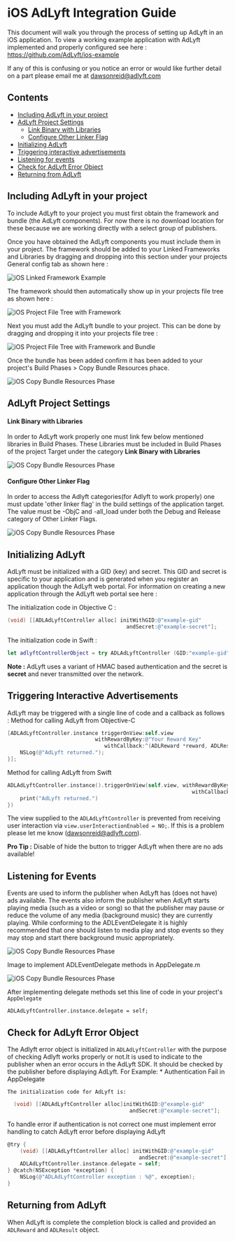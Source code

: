 
# iOS AdLyft Integration Guide

This document will walk you through the process of setting up AdLyft in an iOS
application. To view a working example application with AdLyft implemented
and properly configured see here : https://github.com/AdLyft/ios-example

If any of this is confusing or you notice an error or would like further detail
on a part please email me at dawsonreid@adlyft.com

## Contents

- [Including AdLyft in your project](#including-adlyft-in-your-project)
- [AdLyft Project Settings](#adlyft-project-settings)
     *  [Link Binary with Libraries](#link-binary-with-libraries)
     *  [Configure Other Linker Flag](#configure-other-linker-flag) 
- [Initializing AdLyft](#initializing-adlyft) 
- [Triggering interactive advertisements](#triggering-interactive-advertisements) 
- [Listening for events](#listening-for-events)
- [Check for AdLyft Error Object](#check-for-adlyft-error-object)
- [Returning from AdLyft](#returning-from-adlyft)

## Including AdLyft in your project

To include AdLyft to your project you must first obtain the framework and
bundle (the AdLyft components). For now there is no download location for these
because we are working directly with a select group of publishers.

Once you have obtained the AdLyft components you must include them in your
project. The framework should be added to your Linked Frameworks and Libraries
by dragging and dropping into this section under your projects General config
tab as shown here :

![iOS Linked Framework Example](/images/ios-linked-frameworks.png)

The framework should then automatically show up in your projects file tree as
shown here :

![iOS Project File Tree with Framework](/images/ios-project-tree-with-framework.png)

Next you must add the AdLyft bundle to your project. This can be done by
dragging and dropping it into your projects file tree :

![iOS Project File Tree with Framework and Bundle](/images/ios-project-tree-with-framework-and-bundle.png)

Once the bundle has been added confirm it has been added to your project's
Build Phases > Copy Bundle Resources phace.

![iOS Copy Bundle Resources Phase](/images/ios-copy-bundle-resources-phase.png)

## AdLyft Project Settings

#### Link Binary with Libraries

In order to AdLyft work properly one must link few below mentioned libraries in Build Phases. These Libraries must be included in Build Phases of the project Target under the category **Link Binary with Libraries**

![iOS Copy Bundle Resources Phase](/images/ios-link-binary-with-libraries.png)


#### Configure Other Linker Flag

In order to access the Adlyft categories(for Adlyft to work properly) one must update 'other linker flag' in the build settings of the application target.
The value must be -ObjC and -all_load under both the Debug and Release category of Other Linker Flags.

![iOS Copy Bundle Resources Phase](/images/ios-objc-linker-flags.png)

## Initializing AdLyft

AdLyft must be initialized with a GID (key) and secret. This GID and secret is
specific to your application and is generated when you register an application
though the AdLyft web portal. For information on creating a new application
through the AdLyft web portal see here :

The initialization code in Objective C :

```objective-c
(void) [[ADLAdLyftController alloc] initWithGID:@"example-gid"
                                      andSecret:@"example-secret"];
```

The initialization code in Swift :

```swift
let adlyftControllerObject = try ADLAdLyftController (GID:"example-gid", andSecret:"example-secret")                
```

**Note :** AdLyft uses a variant of HMAC based authentication and the secret is
**secret** and never transmitted over the network.

## Triggering Interactive Advertisements

AdLyft may be triggered with a single line of code and a callback as follows :
Method for calling AdLyft from Objective-C

```objective-c
[ADLAdLyftController.instance triggerOnView:self.view
                            withRewardByKey:@"Your Reward Key" 
                               withCallback:^(ADLReward *reward, ADLResult *results){
    NSLog(@"AdLyft returned.");
}];
```

Method for calling AdLyft from Swift
```swift
ADLAdLyftController.instance().triggerOnView(self.view, withRewardByKey:"Your Reward Key",
                                                           withCallback:{ reward, results in
    print("AdLyft returned.")
})

```

The view supplied to the `ADLAdLyftController` is prevented from receiving user
interaction via `view.userInteractionEnabled = NO;`. If this is a problem please
let me know (dawsonreid@adlyft.com).

**Pro Tip :** Disable of hide the button to trigger AdLyft when there are no ads available!

## Listening for Events

Events are used to inform the publisher when AdLyft has (does not have) ads available.
The events also inform the publisher when AdLyft starts playing media (such as a video or song) so that the publisher may pause or reduce the volume of any media (background music) they are currently playing.
While conforming to the ADLEventDelegate it is highly recommended that one should listen to media play and stop events so they may stop and start there background music appropriately.

![iOS Copy Bundle Resources Phase](/images/ios-AppDelegateH-ADLEventDelegates.png)

Image to implement ADLEventDelegate methods in AppDelegate.m

![iOS Copy Bundle Resources Phase](/images/ios-ADLEventDelegates.png)

After implementing delegate methods set this line of code in your project's `AppDelegate`

```
ADLAdLyftController.instance.delegate = self;
```

## Check for AdLyft Error Object

The Adlyft error object is initialized in `ADLAdLyftController` with the purpose of checking Adlyft works properly or not.It is used to indicate to the publisher when an error occurs in the AdLyft SDK. It should be checked by the publisher before displaying AdLyft.
For Example:
    * Authentication Fail in AppDelegate 
    
    The initialization code for AdLyft is:

```objective-c
  (void) [[ADLAdLyftController alloc]initWithGID:@"example-gid"
                                       andSecret:@"example-secret"];
```

To handle error if authentication is not correct one must implement error handling to catch AdLyft error before displaying AdLyft

```objective-c
@try {
    (void) [[ADLAdLyftController alloc] initWithGID:@"example-gid"
                                          andSecret:@"example-secret"];
    ADLAdLyftController.instance.delegate = self;
} @catch(NSException *exception) {
    NSLog(@"ADLAdLyftController exception : %@", exception);
}
```

## Returning from AdLyft

When AdLyft is complete the completion block is called and provided an
`ADLReward` and `ADLResult` object.
